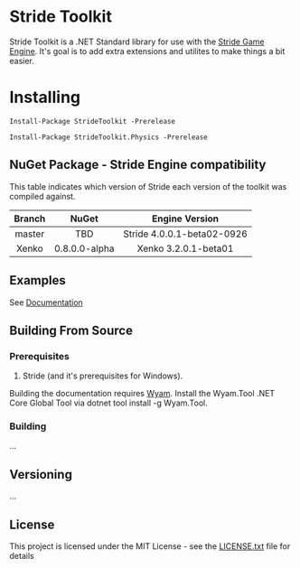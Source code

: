 # Stride Toolkit

Stride Toolkit is a .NET Standard library for use with the [Stride Game Engine](https://stride3d.net//). It's goal is to add extra extensions and utilites to make things a bit easier.

# Installing

    Install-Package StrideToolkit -Prerelease

    Install-Package StrideToolkit.Physics -Prerelease

## NuGet Package - Stride Engine compatibility

This table indicates which version of Stride each version of the toolkit was compiled against.

|Branch|NuGet|Engine Version|
|:--:|:--:|:--:|
|master|TBD|Stride 4.0.0.1-beta02-0926|
|Xenko|0.8.0.0-alpha|Xenko 3.2.0.1-beta01|

## Examples

See [Documentation](https://dfkeenan.github.io/StrideToolkit/docs/)

## Building From Source

### Prerequisites

1. Stride (and it's prerequisites for Windows).

Building the documentation requires [Wyam](https://wyam.io/). Install the Wyam.Tool .NET Core Global Tool via dotnet tool install -g Wyam.Tool.

### Building

...

## Versioning

...

## License

This project is licensed under the MIT License - see the [LICENSE.txt](LICENSE.txt) file for details

